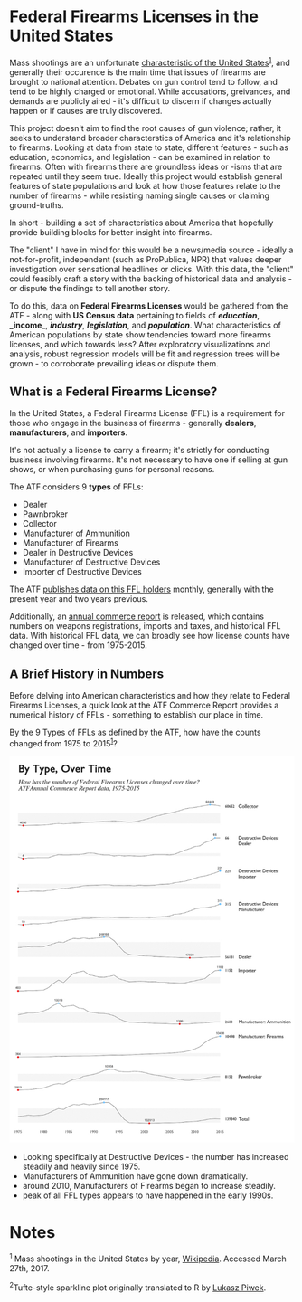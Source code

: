 # Federal Firearms Licenses in the United States

Mass shootings are an unfortunate [characteristic of the United States](https://en.wikipedia.org/wiki/Category:Mass_shootings_in_the_United_States_by_year)<sup>[1](#notes)</sup>, and generally their occurence is the main time that issues of firearms are brought to national attention. Debates on gun control tend to follow, and tend to be highly charged or emotional. While accusations, greivances, and demands are publicly aired - it's difficult to discern if changes actually happen or if causes are truly discovered. 

This project doesn't aim to find the root causes of gun violence; rather, it seeks to understand broader characterstics of America and it's relationship to firearms. Looking at data from state to state, different features - such as education, economics, and legislation - can be examined in relation to firearms. Often with firearms there are groundless ideas or -isms that are repeated until they seem true. Ideally this project would establish general features of state populations and look at how those features relate to the number of firearms - while resisting naming single causes or claiming ground-truths. 

In short - building a set of characteristics about America that hopefully provide building blocks for better insight into firearms. 

The "client" I have in mind for this would be a news/media source - ideally a not-for-profit, independent (such as ProPublica, NPR) that values deeper investigation over sensational headlines or clicks. With this data, the "client" could feasibly craft a story with the backing of historical data and analysis - or dispute the findings to tell another story. 

To do this, data on **Federal Firearms Licenses** would be gathered from the ATF - along with **US Census data** pertaining to fields of **_education_**, **_income**_, **_industry_**, **_legislation_**, and **_population_**. What characteristics of American populations by state show tendencies toward more firearms licenses, and which towards less? After exploratory visualizations and analysis, robust regression models will be fit and regression trees will be grown - to corroborate prevailing ideas or dispute them. 

## What is a Federal Firearms License?

In the United States, a Federal Firearms License (FFL) is a requirement for those who engage in the business of firearms - generally **dealers**, **manufacturers**, and **importers**. 

It's not actually a license to carry a firearm; it's strictly for conducting business involving firearms. It's not necessary to have one if selling at gun shows, or when purchasing guns for personal reasons. 

The ATF considers 9 __types__ of FFLs: 

- Dealer
- Pawnbroker
- Collector
- Manufacturer of Ammunition
- Manufacturer of Firearms
- Dealer in Destructive Devices
- Manufacturer of Destructive Devices
- Importer of Destructive Devices

The ATF [publishes data on this FFL holders](https://www.atf.gov/firearms/listing-federal-firearms-licensees-ffls-2016) monthly, generally with the present year and two years previous. 

Additionally, an [annual commerce report](https://www.atf.gov/resource-center/data-statistics) is released, which contains numbers on weapons registrations, imports and taxes, and historical FFL data. With historical FFL data, we can broadly see how license counts have changed over time - from 1975-2015. 

## A Brief History in Numbers

Before delving into American characteristics and how they relate to Federal Firearms Licenses, a quick look at the ATF Commerce Report provides a numerical history of FFLs - something to establish our place in time. 

By the 9 Types of FFLs as defined by the ATF, how have the counts changed from 1975 to 2015<sup>[1](#works-cited)</sup>?

![FFL-History](presentation/assets/TypesOverTime.jpg)

- Looking specifically at Destructive Devices - the number has increased steadily and heavily since 1975.
- Manufacturers of Ammunition have gone down dramatically.
- around 2010, Manufacturers of Firearms began to increase steadily.
- peak of all FFL types appears to have happened in the early 1990s.

# Notes

<sup>1</sup> Mass shootings in the United States by year, [Wikipedia](https://en.wikipedia.org/wiki/Category:Mass_shootings_in_the_United_States_by_year). Accessed March 27th, 2017. 

<sup>2</sup>Tufte-style sparkline plot originally translated to R by [Lukasz Piwek](http://motioninsocial.com/tufte/).